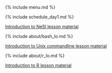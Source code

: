 {% include menu.md %}

{% include schedule_day1.md %}

[Introduction to NeSI lesson material](lessons/day1/intro_nesi.html)

{% include about/bash_lo.md %}

[Introduction to Unix commandline lesson material](lessons/day1/intro_bash.html)

{% include about/r_lo.md %}

[Introduction to R lesson material](lessons/day1/intro_r.html)

